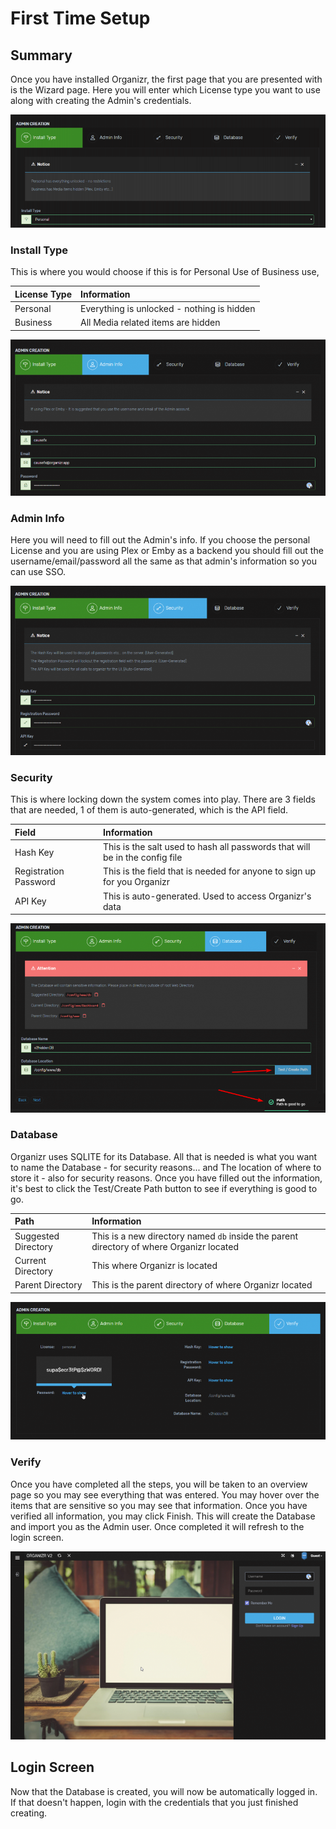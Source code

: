 # First Time Setup

## Summary <a id="bkmrk-page-title"></a>

Once you have installed Organizr, the first page that you are presented with is the Wizard page.  Here you will enter which License type you want to use along with creating the Admin's credentials.

![](.gitbook/assets/image%20%2858%29.png)

### **Install Type**

This is where you would choose if this is for Personal Use of Business use, 

| License Type | Information |
| :--- | :--- |
| Personal | Everything is unlocked - nothing is hidden |
| Business | All Media related items are hidden |

![](.gitbook/assets/image%20%2853%29.png)

### **Admin Info**

Here you will need to fill out the Admin's info.  If you choose the personal License and you are using Plex or Emby as a backend you should fill out the username/email/password all the same as that admin's information so you can use SSO.

![](.gitbook/assets/image%20%2856%29.png)

### **Security**

This is where locking down the system comes into play.  There are 3 fields that are needed, 1 of them is auto-generated, which is the API field.

| Field | Information |
| :--- | :--- |
| Hash Key | This is the salt used to hash all passwords that will be in the config file |
| Registration Password | This is the field that is needed for anyone to sign up for you Organizr |
| API Key | This is auto-generated.  Used to access Organizr's data |

![](.gitbook/assets/image%20%2857%29.png)

### **Database**

Organizr uses SQLITE for its Database.  All that is needed is what you want to name the Database - for security reasons... and The location of where to store it - also for security reasons.  Once you have filled out the information, it's best to click the Test/Create Path button to see if everything is good to go.

| Path | Information |
| :--- | :--- |
| Suggested Directory | This is a new directory named `db` inside the parent directory of where Organizr located  |
| Current Directory | This where Organizr is located |
| Parent Directory |  This is the parent directory of where Organizr located  |

![](.gitbook/assets/image%20%2854%29.png)

### **Verify**

Once you have completed all the steps, you will be taken to an overview page so you may see everything that was entered.  You may hover over the items that are sensitive so you may see that information.  Once you have verified all information, you may click Finish.  This will create the Database and import you as the Admin user.  Once completed it will refresh to the login screen.



![](.gitbook/assets/image%20%2855%29.png)

## **Login Screen**

Now that the Database is created, you will now be automatically logged in.  If that doesn't happen, login with the credentials that you just finished creating.

